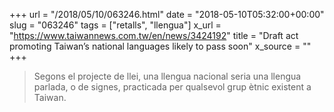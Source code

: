 +++
url = "/2018/05/10/063246.html"
date = "2018-05-10T05:32:00+00:00"
slug = "063246"
tags = ["retalls", "llengua"]
x_url = "https://www.taiwannews.com.tw/en/news/3424192"
title = "Draft act promoting Taiwan’s national languages likely to pass soon"
x_source = ""
+++


> Segons el projecte de llei, una llengua nacional seria una llengua parlada, o de signes, practicada per qualsevol grup ètnic existent a Taiwan.

